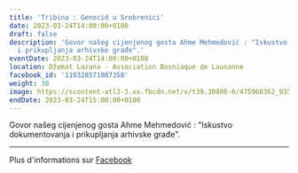 ```yaml
---
title: 'Tribina : Genocid u Srebrenici'
date: 2023-03-24T14:00:00+0100
draft: false
description: 'Govor našeg cijenjenog gosta Ahme Mehmedović : "Iskustvo dokumentovanja
  i prikupljanja arhivske građe".'
eventDate: 2023-03-24T14:00:00+0100
location: Džemat Lozana - Association Bosniaque de Lausanne
facebook_id: '119328571087358'
weight: 30
image: https://scontent-atl3-3.xx.fbcdn.net/v/t39.30808-6/475968362_935496025377664_1254503329331924344_n.jpg?_nc_cat=109&ccb=1-7&_nc_sid=9e60e4&_nc_eui2=AeEtZyMoUn-_HjJSg_I8u4dobA8NjYqTBQFsDw2NipMFAeKPoRbmxEZ73Xn1iLY_rX3AeZRKchQPmh-BEPnUKras&_nc_ohc=ovJ93uz1RKAQ7kNvwGfAbgp&_nc_oc=AdnIZlW6tao8hPNIrMQz06gnVRnykGu2ZL-t8VLPeEjMxUrtwWvjqtpL1ObaBnvOwFI&_nc_zt=23&_nc_ht=scontent-atl3-3.xx&edm=ABTKTjYEAAAA&_nc_gid=l972pGkTW-4pC7gElJK0GA&oh=00_AfEKwGQSjXBsZmUs-EBxML_iwhQ2A_qXPEBjNvHgtHvVoA&oe=6819FA47
endDate: 2023-03-24T15:00:00+0100
---
```


Govor našeg cijenjenog gosta Ahme Mehmedović : "Iskustvo dokumentovanja i prikupljanja arhivske građe".

---

Plus d'informations sur [Facebook](https://facebook.com/events/119328571087358)